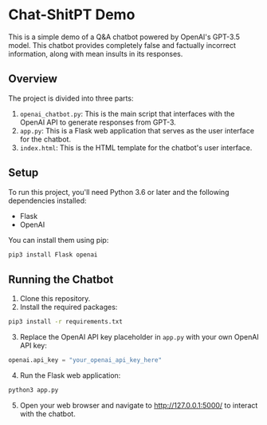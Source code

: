 # Chat-ShitPT Demo

This is a simple demo of a Q&A chatbot powered by OpenAI's GPT-3.5 model. This chatbot provides completely false and factually incorrect information, along with mean insults in its responses.

## Overview

The project is divided into three parts:

1. `openai_chatbot.py`: This is the main script that interfaces with the OpenAI API to generate responses from GPT-3.
2. `app.py`: This is a Flask web application that serves as the user interface for the chatbot.
3. `index.html`: This is the HTML template for the chatbot's user interface.

## Setup

To run this project, you'll need Python 3.6 or later and the following dependencies installed:

- Flask
- OpenAI

You can install them using pip:

```bash
pip3 install Flask openai
```

## Running the Chatbot

1. Clone this repository.
2. Install the required packages:

```sh
pip3 install -r requirements.txt
```

3. Replace the OpenAI API key placeholder in `app.py` with your own OpenAI API key:

```python
openai.api_key = "your_openai_api_key_here"
```

4. Run the Flask web application:
```sh
python3 app.py
```

5. Open your web browser and navigate to http://127.0.0.1:5000/ to interact with the chatbot.
